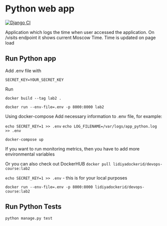 # Python web app

[![Django CI](https://github.com/lidaev/labs/actions/workflows/django.yml/badge.svg?branch=lab3)](https://github.com/lidaev/labs/actions/workflows/django.yml)

Application which logs the time when user accessed the application. On /visits endpoint it shows current Moscow Time. Time is updated on page load

## Run Python app

Add .env file with

`SECRET_KEY=YOUR_SECRET_KEY`

Run

`docker build --tag lab2 .`

`docker run --env-file=.env -p 8000:8000 lab2`

Using docker-compose
Add necessary information to .env file, for example:

`echo SECRET_KEY=1 >> .env`
`echo LOG_FILENAME=/var/logs/app_python.log >> .env`

`docker-compose up`

If you want to run monitoring metrics, then you have to add more environmental variables

Or you can also check out DockerHUB
`docker pull lidiyadockerid/devops-course:lab2`

`echo SECRET_KEY=1 >> .env` - this is for your local purposes

`docker run --env-file=.env -p 8000:8000 lidiyadockerid/devops-course:lab2`

## Run Python Tests

`python manage.py test`
